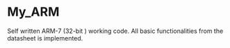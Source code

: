 # My_ARM
Self written ARM-7 (32-bit ) working code. All basic functionalities from the datasheet is implemented.  

